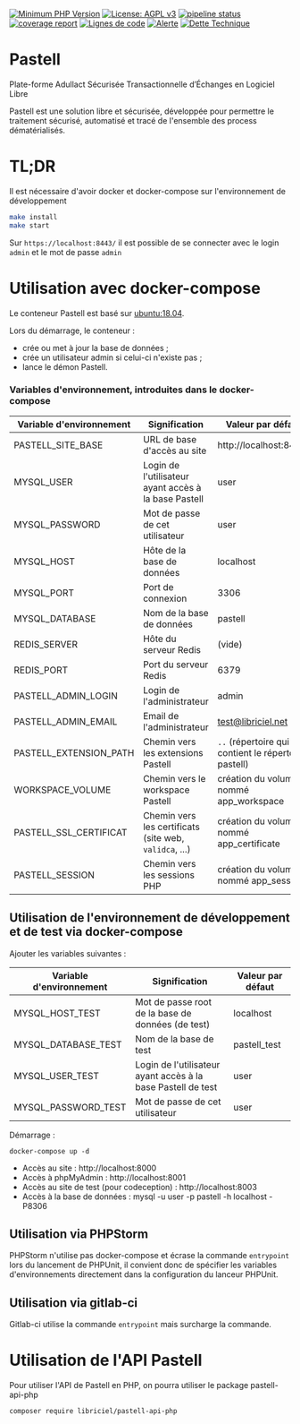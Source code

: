 [![Minimum PHP Version](http://img.shields.io/badge/php-%207.2-8892BF.svg)](https://php.net/)
[![License: AGPL v3](https://img.shields.io/badge/License-AGPL%20v3-blue.svg)](https://www.gnu.org/licenses/agpl-3.0)
[![pipeline status](https://gitlab.libriciel.fr/pastell/pastell/badges/master/pipeline.svg)](https://gitlab.libriciel.fr/pastell/pastell/commits/master)
[![coverage report](https://gitlab.libriciel.fr/pastell/pastell/badges/master/coverage.svg)](https://gitlab.libriciel.fr/pastell/pastell/commits/master)
[![Lignes de code](https://sonarqube.libriciel.fr/api/project_badges/measure?project=pastell&metric=ncloc)](https://sonarqube.libriciel.fr/dashboard?id=pastell)
[![Alerte](https://sonarqube.libriciel.fr/api/project_badges/measure?project=pastell&metric=alert_status)](https://sonarqube.libriciel.fr/dashboard?id=pastell)
[![Dette Technique](https://sonarqube.libriciel.fr/api/project_badges/measure?project=pastell&metric=sqale_index)](https://sonarqube.libriciel.fr/dashboard?id=pastell)

# Pastell

Plate-forme Adullact Sécurisée Transactionnelle d’Échanges en Logiciel Libre

Pastell est une solution libre et sécurisée, développée pour permettre le traitement sécurisé, automatisé et tracé de l'ensemble des process dématérialisés.

# TL;DR

Il est nécessaire d'avoir docker et docker-compose sur l'environnement de développement

```bash
make install
make start
```

Sur `https://localhost:8443/` il est possible de se connecter avec le login `admin` et le mot de passe `admin`


# Utilisation avec docker-compose

Le conteneur Pastell est basé sur [ubuntu:18.04](https://hub.docker.com/_/ubuntu/).

Lors du démarrage, le conteneur :
- crée ou met à jour la base de données ;
- crée un utilisateur admin si celui-ci n'existe pas ; 
- lance le démon Pastell.
 
### Variables d'environnement, introduites dans le docker-compose

| Variable d'environnement | Signification                                                                          | Valeur par défaut                                    |
|----|----------------------------------------------------------------------------------------|------------------------------------------------------|
| PASTELL_SITE_BASE | URL de base d'accès au site                                                            | http://localhost:8443/                               |
| MYSQL_USER | Login de l'utilisateur ayant accès à la base Pastell                                   | user                                                 |
| MYSQL_PASSWORD | Mot de passe de cet utilisateur                                                        | user                                                 |
| MYSQL_HOST | Hôte de la base de données                                                             | localhost                                            
| MYSQL_PORT | Port de connexion                                                                      | 3306                                                 |
| MYSQL_DATABASE | Nom de la base de données                                                              | pastell                                              |
| REDIS_SERVER | Hôte du serveur Redis                                                                  | (vide)                                               |
| REDIS_PORT | Port du serveur Redis                                                                  | 6379                                                 |
| PASTELL_ADMIN_LOGIN | Login de l'administrateur                                                              | admin                                                |
| PASTELL_ADMIN_EMAIL | Email de l'administrateur                                                              | test@libriciel.net                               |
| PASTELL_EXTENSION_PATH | Chemin vers les extensions Pastell                                                     | `..` (répertoire qui contient le répertoire pastell) |
| WORKSPACE_VOLUME | Chemin vers le workspace Pastell                                                       | création du volume nommé app_workspace               |
| PASTELL_SSL_CERTIFICAT | Chemin vers les certificats (site web, `validca`, ...)                                   | création du volume nommé app_certificate             |
| PASTELL_SESSION | Chemin vers les sessions PHP                                                           | création du volume nommé app_session                 |


## Utilisation de l'environnement de développement et de test via docker-compose


Ajouter les variables suivantes : 

| Variable d'environnement | Signification | Valeur par défaut |
| ----| ---- | ---- |
| MYSQL_HOST_TEST | Mot de passe root de la base de données (de test) | localhost |
| MYSQL_DATABASE_TEST | Nom de la base de test | pastell_test |
| MYSQL_USER_TEST | Login de l'utilisateur ayant accès à la base Pastell de test | user |
| MYSQL_PASSWORD_TEST | Mot de passe de cet utilisateur | user |


Démarrage : 
```
docker-compose up -d
```

- Accès au site : http://localhost:8000
- Accès à phpMyAdmin : http://localhost:8001 
- Accès au site de test (pour codeception) : http://localhost:8003
- Accès à la base de données : mysql -u user -p pastell -h localhost -P8306

## Utilisation via PHPStorm

PHPStorm n'utilise pas docker-compose et écrase la commande `entrypoint` lors du lancement de PHPUnit, 
il convient donc de spécifier les variables d'environnements directement dans la configuration du lanceur PHPUnit.


## Utilisation via gitlab-ci

Gitlab-ci utilise la commande `entrypoint` mais surcharge la commande.

# Utilisation de l'API Pastell

Pour utiliser l'API de Pastell en PHP, on pourra utiliser le package pastell-api-php

```
composer require libriciel/pastell-api-php
```

